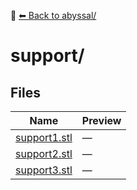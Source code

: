 📁 [⬅ Back to abyssal/](../README.md)

# support/

## Files

| Name | Preview |
|------|---------|
| [support1.stl](./support1.stl) | — |
| [support2.stl](./support2.stl) | — |
| [support3.stl](./support3.stl) | — |